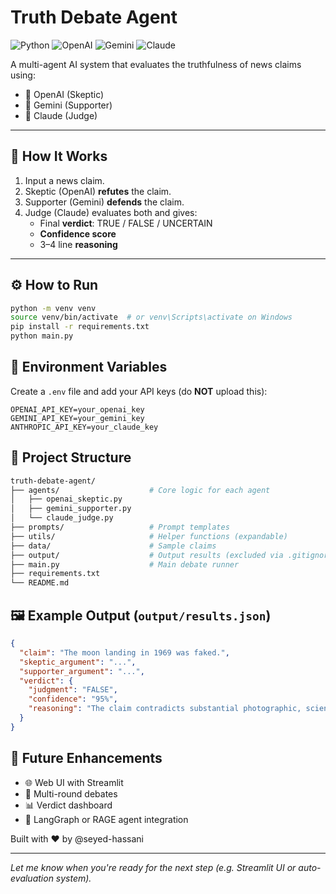# Truth Debate Agent
![Python](https://img.shields.io/badge/Python-3.10+-blue?logo=python)
![OpenAI](https://img.shields.io/badge/OpenAI-GPT--4o-ff69b4?logo=openai)
![Gemini](https://img.shields.io/badge/Gemini-Pro-orange)
![Claude](https://img.shields.io/badge/Claude-3.5-yellowgreen?logo=Anthropic)

A multi-agent AI system that evaluates the truthfulness of news claims using:
- 🤖 OpenAI (Skeptic)
- 🤖 Gemini (Supporter)
- 🤖 Claude (Judge)

---

## 🧠 How It Works

1. Input a news claim.
2. Skeptic (OpenAI) **refutes** the claim.
3. Supporter (Gemini) **defends** the claim.
4. Judge (Claude) evaluates both and gives:
   - Final **verdict**: TRUE / FALSE / UNCERTAIN
   - **Confidence score**
   - 3–4 line **reasoning**

---

## ⚙️ How to Run

```bash
python -m venv venv
source venv/bin/activate  # or venv\Scripts\activate on Windows
pip install -r requirements.txt
python main.py
```

## 🔐 Environment Variables

Create a `.env` file and add your API keys (do **NOT** upload this):

```env
OPENAI_API_KEY=your_openai_key
GEMINI_API_KEY=your_gemini_key
ANTHROPIC_API_KEY=your_claude_key
```

## 📁 Project Structure

```bash
truth-debate-agent/
├── agents/                    # Core logic for each agent
│   ├── openai_skeptic.py
│   ├── gemini_supporter.py
│   └── claude_judge.py
├── prompts/                   # Prompt templates
├── utils/                     # Helper functions (expandable)
├── data/                      # Sample claims
├── output/                    # Output results (excluded via .gitignore)
├── main.py                    # Main debate runner
├── requirements.txt
└── README.md
```

## 🖼 Example Output (`output/results.json`)

```json
{
  "claim": "The moon landing in 1969 was faked.",
  "skeptic_argument": "...",
  "supporter_argument": "...",
  "verdict": {
    "judgment": "FALSE",
    "confidence": "95%",
    "reasoning": "The claim contradicts substantial photographic, scientific, and testimonial evidence from NASA and independent observers. The skeptic's argument lacks credible support."
  }
}
```

## 🚀 Future Enhancements

* 🌐 Web UI with Streamlit
* 🔁 Multi-round debates
* 📊 Verdict dashboard
* 🧩 LangGraph or RAGE agent integration

Built with ❤️ by @seyed-hassani

---

*Let me know when you're ready for the next step (e.g. Streamlit UI or auto-evaluation system).*
